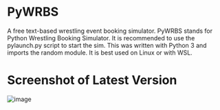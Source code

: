 # PyWRBS
A free text-based wrestling event booking simulator.
PyWRBS stands for Python Wrestling Booking Simulator.
It is recommended to use the pylaunch.py script to start the sim.
This was written with Python 3 and imports the random module.
It is best used on Linux or with WSL.

# Screenshot of Latest Version
![image](https://user-images.githubusercontent.com/17995774/149043843-b20f785c-e276-4521-959d-8376348d45ba.png)

